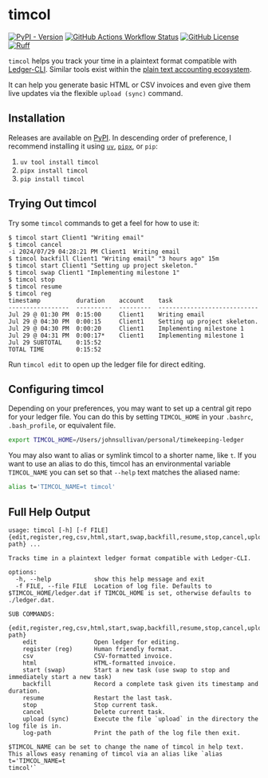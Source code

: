 # timcol

[![PyPI - Version](https://img.shields.io/pypi/v/timcol)](https://test.pypi.org/project/timcol)
[![GitHub Actions Workflow Status](https://img.shields.io/github/actions/workflow/status/itsjohncs/timcol/tox-tests.yml)](https://github.com/itsjohncs/timcol/actions/workflows/tox-tests.yml)
[![GitHub License](https://img.shields.io/github/license/itsjohncs/timcol)](https://github.com/itsjohncs/timcol/blob/main/LICENSE)
[![Ruff](https://img.shields.io/endpoint?url=https://raw.githubusercontent.com/astral-sh/ruff/main/assets/badge/v2.json)](https://github.com/astral-sh/ruff)

`timcol` helps you track your time in a plaintext format compatible with [Ledger-CLI](https://ledger-cli.org). Similar tools exist within the [plain text accounting ecosystem](https://plaintextaccounting.org/#time-logging).

It can help you generate basic HTML or CSV invoices and even give them live updates via the flexible `upload (sync)` command.

## Installation

Releases are available on [PyPI](https://pypi.org/project/timcol/). In descending order of preference, I recommend installing it using [`uv`](https://github.com/astral-sh/uv?tab=readme-ov-file#uv), [`pipx`](https://pipx.pypa.io/stable/), or `pip`:

1. `uv tool install timcol`
2. `pipx install timcol`
3. `pip install timcol`

## Trying Out timcol

Try some `timcol` commands to get a feel for how to use it:

```console
$ timcol start Client1 "Writing email"
$ timcol cancel
-i 2024/07/29 04:28:21 PM Client1  Writing email
$ timcol backfill Client1 "Writing email" "3 hours ago" 15m
$ timcol start Client1 "Setting up project skeleton."
$ timcol swap Client1 "Implementing milestone 1"
$ timcol stop
$ timcol resume 
$ timcol reg
timestamp          duration    account    task
-----------------  ----------  ---------  ----------------------------
Jul 29 @ 01:30 PM  0:15:00     Client1    Writing email
Jul 29 @ 04:30 PM  0:00:15     Client1    Setting up project skeleton.
Jul 29 @ 04:30 PM  0:00:20     Client1    Implementing milestone 1
Jul 29 @ 04:31 PM  0:00:17*    Client1    Implementing milestone 1
Jul 29 SUBTOTAL    0:15:52
TOTAL TIME         0:15:52
```

Run `timcol edit` to open up the ledger file for direct editing.

## Configuring timcol

Depending on your preferences, you may want to set up a central git repo for your ledger file. You can do this by setting `TIMCOL_HOME` in your `.bashrc`, `.bash_profile`, or equivalent file.

```bash
export TIMCOL_HOME=/Users/johnsullivan/personal/timekeeping-ledger
```

You may also want to alias or symlink timcol to a shorter name, like `t`. If you want to use an alias to do this, timcol has an environmental variable `TIMCOL_NAME` you can set so that `--help` text matches the aliased name:

```bash
alias t='TIMCOL_NAME=t timcol'
```

## Full Help Output

```
usage: timcol [-h] [-f FILE] {edit,register,reg,csv,html,start,swap,backfill,resume,stop,cancel,upload,sync,log-path} ...

Tracks time in a plaintext ledger format compatible with Ledger-CLI.

options:
  -h, --help            show this help message and exit
  -f FILE, --file FILE  Location of log file. Defaults to $TIMCOL_HOME/ledger.dat if TIMCOL_HOME is set, otherwise defaults to ./ledger.dat.

SUB COMMANDS:
  {edit,register,reg,csv,html,start,swap,backfill,resume,stop,cancel,upload,sync,log-path}
    edit                Open ledger for editing.
    register (reg)      Human friendly format.
    csv                 CSV-formatted invoice.
    html                HTML-formatted invoice.
    start (swap)        Start a new task (use swap to stop and immediately start a new task)
    backfill            Record a complete task given its timestamp and duration.
    resume              Restart the last task.
    stop                Stop current task.
    cancel              Delete current task.
    upload (sync)       Execute the file `upload` in the directory the log file is in.
    log-path            Print the path of the log file then exit.

$TIMCOL_NAME can be set to change the name of timcol in help text. This allows easy renaming of timcol via an alias like `alias t='TIMCOL_NAME=t
timcol'`
```
